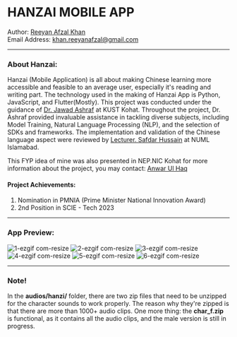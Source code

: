 # HANZAI MOBILE APP

Author: [Reeyan Afzal Khan](https://www.linkedin.com/in/reeyan-afzal-khan/) \
Email Address: khan.reeyanafzal@gmail.com

---

### About Hanzai: 
Hanzai (Mobile Application) is all about making Chinese learning more accessible and feasible to an average user, especially it's reading and writing part. The technology used in the making of Hanzai App is Python, JavaScript, and Flutter(Mostly). This project was conducted under the guidance of [Dr. Jawad Ashraf](https://www.kust.edu.pk/kust/index.php/fcomp/285-dr-jawad-ashraf) at KUST Kohat. Throughout the project, Dr. Ashraf provided invaluable assistance in tackling diverse subjects, including Model Training, Natural Language Processing (NLP), and the selection of SDKs and frameworks. The implementation and validation of the Chinese language aspect were reviewed by [Lecturer. Safdar Hussain](https://www.numl.edu.pk/faculty/203) at NUML Islamabad.

This FYP idea of mine was also presented in NEP.NIC Kohat for more information about the project, you may contact: [Anwar Ul Haq](https://www.linkedin.com/in/anwarr-ulhaq-1449a8138/)

#### Project Achievements:
  1. Nomination in PMNIA (Prime Minister National Innovation Award)
  2. 2nd Position in SCIE - Tech 2023

---

### App Preview:

![1-ezgif com-resize](https://github.com/user-attachments/assets/1a851f55-9502-4201-ad80-fccb627c0c2c)  ![2-ezgif com-resize](https://github.com/user-attachments/assets/96be4681-95ad-475a-9e17-5cbbd7b1fbac)  ![3-ezgif com-resize](https://github.com/user-attachments/assets/ec512c8e-8818-476f-a342-546dceaead82)
![4-ezgif com-resize](https://github.com/user-attachments/assets/610bc22f-fa19-41f1-a047-019bfdbb0898)  ![5-ezgif com-resize](https://github.com/user-attachments/assets/6ee359a9-2952-45eb-81ce-66c349baf6cb)  ![6-ezgif com-resize](https://github.com/user-attachments/assets/b1157a4a-d363-4da5-a36b-7d7d2283bd1e)

---

### Note! 
In the **audios/hanzi/** folder, there are two zip files that need to be unzipped for the character sounds to work properly. The reason why they're zipped is that there are more than 1000+ audio clips. One more thing: the **char_f.zip** is functional, as it contains all the audio clips, and the male version is still in progress. 

